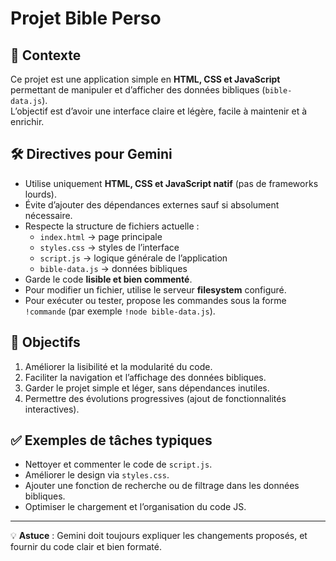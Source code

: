 # Projet Bible Perso

## 📖 Contexte
Ce projet est une application simple en **HTML, CSS et JavaScript** permettant de manipuler et d’afficher des données bibliques (`bible-data.js`).  
L’objectif est d’avoir une interface claire et légère, facile à maintenir et à enrichir.

## 🛠️ Directives pour Gemini
- Utilise uniquement **HTML, CSS et JavaScript natif** (pas de frameworks lourds).
- Évite d’ajouter des dépendances externes sauf si absolument nécessaire.
- Respecte la structure de fichiers actuelle :
  - `index.html` → page principale
  - `styles.css` → styles de l’interface
  - `script.js` → logique générale de l’application
  - `bible-data.js` → données bibliques
- Garde le code **lisible et bien commenté**.
- Pour modifier un fichier, utilise le serveur **filesystem** configuré.
- Pour exécuter ou tester, propose les commandes sous la forme `!commande` (par exemple `!node bible-data.js`).

## 🎯 Objectifs
1. Améliorer la lisibilité et la modularité du code.
2. Faciliter la navigation et l’affichage des données bibliques.
3. Garder le projet simple et léger, sans dépendances inutiles.
4. Permettre des évolutions progressives (ajout de fonctionnalités interactives).

## ✅ Exemples de tâches typiques
- Nettoyer et commenter le code de `script.js`.
- Améliorer le design via `styles.css`.
- Ajouter une fonction de recherche ou de filtrage dans les données bibliques.
- Optimiser le chargement et l’organisation du code JS.

---

💡 **Astuce** : Gemini doit toujours expliquer les changements proposés, et fournir du code clair et bien formaté.
